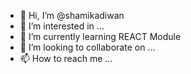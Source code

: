 - 👋 Hi, I’m @shamikadiwan
- 👀 I’m interested in ...
- 🌱 I’m currently learning REACT Module
- 💞️ I’m looking to collaborate on ...
- 📫 How to reach me ...

<!---
shamikadiwan/shamikadiwan is a ✨ special ✨ repository because its `README.md` (this file) appears on your GitHub profile.
You can click the Preview link to take a look at your changes.
--->
